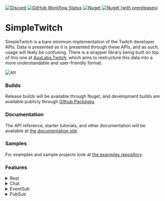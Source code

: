 [![Discord](https://discordapp.com/api/guilds/257698577894080512/widget.png "Discord Support Server")](https://discord.gg/yd8x2wM) 
[![GitHub Workflow Status](https://img.shields.io/github/actions/workflow/status/AuxLabs/SimpleTwitch/main.yml?logo=github "CI Status")](https://github.com/AuxLabs/SimpleTwitch/actions/workflows/main.yml)
[![Nuget](https://img.shields.io/nuget/v/AuxLabs.SimpleTwitch?logo=nuget)](https://www.nuget.org/packages/AuxLabs.SimpleTwitch/ "Nuget Release Version") [![Nuget (with prereleases)](https://img.shields.io/nuget/vpre/AuxLabs.SimpleTwitch?logo=nuget "Nuget Prerelease Version")](https://www.nuget.org/packages/AuxLabs.SimpleTwitch/)

# SimpleTwitch

SimpleTwitch is a bare minimum implementation of the Twitch developer APIs. Data is presented as it is presented through these APIs, and as such, usage will likely be confusing. There is a wrapper library being built on top of this one at [AuxLabs.Twitch](https://github.com/AuxLabs/Twitch), which aims to restructure this data into a more understandable and user-friendly format.

![Alt](https://repobeats.axiom.co/api/embed/acf35d86a762b5cebeda64f3907597676d78a84c.svg "Repobeats analytics image")

### Builds

Release builds will be available through Nuget, and development builds are available publicly through [Github Packages](https://github.com/orgs/AuxLabs/packages?repo_name=SimpleTwitch).

### Documentation

The API reference, starter tutorials, and other documentation will be available at [the documentation site](https://docs.auxlabs.org/SimpleTwitch/).

### Samples

For examples and sample projects look at [the examples repository](https://github.com/AuxLabs/SimpleTwitch-Examples).

### Features
<details>
  <summary>Rest</summary>
    
- [x] Global ratelimit handling
- [ ] Unique endpoint ratelimit handling
- [x] Check arguments for validity before requests
- [x] Scope confirmation before requests
- [ ] Automatic token refresh
- [x] Ability to implement a custom ratelimiter
- [x] Ability to specify a custom rest api url
- [ ] All endpoint categories progress
  - [x] 5/5 Identity
  - [x] 1/1 Ads
  - [x] 2/2 Analytics
  - [x] 3/3 Bits
  - [x] 3/3 Channels
  - [x] 6/6 Channel Points
  - [x] 2/2 Charity
  - [x] 12/12 Chat
  - [x] 2/2 Clips
  - [x] 4/4 Entitlements
  - [ ] 0/12 Extensions
  - [x] 3/3 EventSub
  - [x] 2/2 Games
  - [x] 1/1 Goals
  - [x] 1/1 Hype Trains
  - [x] 19/19 Moderation
  - [x] 3/3 Polls
  - [x] 3/3 Predictions
  - [x] 2/2 Raids
  - [x] 6/6 Schedule
  - [x] 2/2 Search
  - [x] 3/3 Music
  - [x] 5/5 Streams
  - [x] 2/2 Subscriptions
  - [x] 2/2 Teams
  - [x] 9/9 Users
  - [x] 2/2 Videos
  - [x] 1/1 Whispers
</details>

<details>
  <summary>Chat</summary>

- [ ] Ratelimit handling
- [x] Automatic heartbeat
- [x] Automatic reconnection
- [x] Auto-detect unhandled tags
- [x] Provide a custom irc serializer
- [x] Connect to a custom websocket chat url
- [x] Authenticate anonymously
- [x] Handle all available events
  - [x] Capability Acknowledged
  - [x] Capability Denied
  - [x] Chat Cleared
  - [x] Message Deleted
  - [x] Global User State
  - [x] Notice Received
  - [x] Message Received
  - [x] Room State Received
  - [x] User Notice Received
  - [x] User State Received
  - [x] Whisper Received
  - [x] Channel Joined
  - [x] Channel Left
  - [x] Names Received
    
</details>

<details>
  <summary>EventSub</summary>

- [x] Subscribe/Unsubscribe/View subscriptions through Rest client
- [ ] Ratelimits and Subscription Costs
- [x] WebSocket client
- [ ] WebHook client
- [x] Automatic heartbeat
- [x] Automatic reconnection
- [x] Handle all available events
  - [x] Followers
  - [x] Subscriptions
  - [x] Bits Cheered
  - [x] Raids
  - [x] User Banned
  - [x] User Unbanned
  - [x] Moderators
  - [x] Rewards
  - [x] Redemptions
  - [x] Polls
  - [x] Predictions
  - [x] Charity Donations
  - [x] Charity Campaigns
  - [x] Drops Entitlements
  - [x] Extension Bits Transactions
  - [x] Goals
  - [x] Hype Trains
  - [x] Shield Mode
  - [x] Shoutouts
  - [x] Stream Status
  - [x] Authorization Granted/Revoked
  - [x] User Updated
    
    
</details>

<details>
  <summary>PubSub</summary>

- [ ] Ratelimits
- [x] Automatic heartbeat
- [x] Automatic reconnection
- [ ] Handle all available events
  - [ ] Bits
  - [ ] Bist Badge Unlocks
  - [ ] Channel Point Redemptions
  - [ ] Channel Subscriptions
  - [ ] Automod Queue
  - [ ] Moderator Actions
  - [ ] Low Trust User Status
  - [ ] Mdoerator Notifications
  - [ ] Whispers
    
</details>
